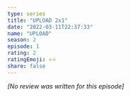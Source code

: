 ```yaml
---
type: series
title: "UPLOAD 2x1"
date: "2022-03-11T22:37:33"
name: "UPLOAD"
season: 2
episode: 1
rating: 2
ratingEmoji: ⭐️⭐️
share: false
---
```


_[No review was written for this episode]_

